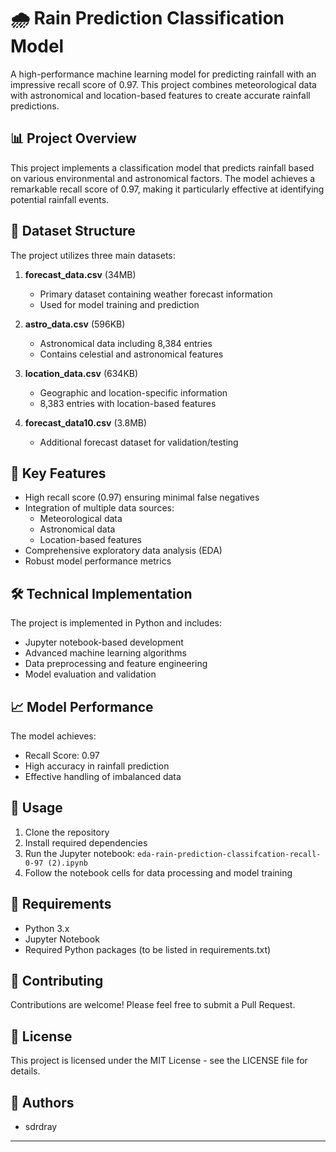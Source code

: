 # 🌧️ Rain Prediction Classification Model

A high-performance machine learning model for predicting rainfall with an impressive recall score of 0.97. This project combines meteorological data with astronomical and location-based features to create accurate rainfall predictions.

## 📊 Project Overview

This project implements a classification model that predicts rainfall based on various environmental and astronomical factors. The model achieves a remarkable recall score of 0.97, making it particularly effective at identifying potential rainfall events.

## 📁 Dataset Structure

The project utilizes three main datasets:

1. **forecast_data.csv** (34MB)
   - Primary dataset containing weather forecast information
   - Used for model training and prediction

2. **astro_data.csv** (596KB)
   - Astronomical data including 8,384 entries
   - Contains celestial and astronomical features

3. **location_data.csv** (634KB)
   - Geographic and location-specific information
   - 8,383 entries with location-based features

4. **forecast_data10.csv** (3.8MB)
   - Additional forecast dataset for validation/testing

## 🎯 Key Features

- High recall score (0.97) ensuring minimal false negatives
- Integration of multiple data sources:
  - Meteorological data
  - Astronomical data
  - Location-based features
- Comprehensive exploratory data analysis (EDA)
- Robust model performance metrics

## 🛠️ Technical Implementation

The project is implemented in Python and includes:
- Jupyter notebook-based development
- Advanced machine learning algorithms
- Data preprocessing and feature engineering
- Model evaluation and validation

## 📈 Model Performance

The model achieves:
- Recall Score: 0.97
- High accuracy in rainfall prediction
- Effective handling of imbalanced data

## 🔄 Usage

1. Clone the repository
2. Install required dependencies
3. Run the Jupyter notebook: `eda-rain-prediction-classifcation-recall-0-97 (2).ipynb`
4. Follow the notebook cells for data processing and model training

## 📝 Requirements

- Python 3.x
- Jupyter Notebook
- Required Python packages (to be listed in requirements.txt)

## 🤝 Contributing

Contributions are welcome! Please feel free to submit a Pull Request.

## 📄 License

This project is licensed under the MIT License - see the LICENSE file for details.

## 👥 Authors

- sdrdray

---
